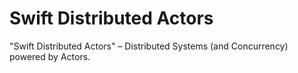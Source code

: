 
# Swift Distributed Actors

"Swift Distributed Actors" – Distributed Systems (and Concurrency) powered by Actors.

